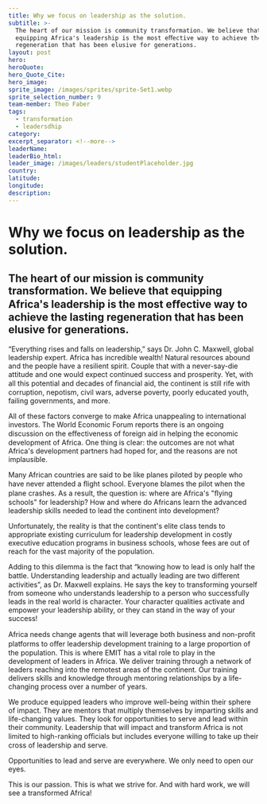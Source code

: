 ```yaml
---
title: Why we focus on leadership as the solution.
subtitle: >-
  The heart of our mission is community transformation. We believe that
  equipping Africa's leadership is the most eﬀective way to achieve the lasting
  regeneration that has been elusive for generations.
layout: post
hero:
heroQuote:
hero_Quote_Cite:
hero_image:
sprite_image: /images/sprites/sprite-Set1.webp
sprite_selection_number: 9
team-member: Theo Faber
tags:
  - transformation
  - leadersdhip
category:
excerpt_separator: <!--more-->
leaderName:
leaderBio_html:
leader_image: /images/leaders/studentPlaceholder.jpg
country:
latitude:
longitude:
description:
---
```

# Why we focus on leadership as the solution.

## The heart of our mission is community transformation. We believe that equipping Africa's leadership is the most eﬀective way to achieve the lasting regeneration that has been elusive for generations.

“Everything rises and falls on leadership,” says Dr. John C. Maxwell, global leadership expert. Africa has incredible wealth\! Natural resources abound and the people have a resilient spirit. Couple that with a never-say-die attitude and one would expect continued success and prosperity. Yet, with all this potential and decades of ﬁnancial aid, the continent is still rife with corruption, nepotism, civil wars, adverse poverty, poorly educated youth, failing governments, and more.

All of these factors converge to make Africa unappealing to international investors. The World Economic Forum reports there is an ongoing discussion on the eﬀectiveness of foreign aid in helping the economic development of Africa. One thing is clear: the outcomes are not what Africa's development partners had hoped for, and the reasons are not implausible.&nbsp;

Many African countries are said to be like planes piloted by people who have never attended a ﬂight school. Everyone blames the pilot when the plane crashes. As a result, the question is: where are Africa's "ﬂying schools" for leadership? How and where do Africans learn the advanced leadership skills needed to lead the continent into development?

Unfortunately, the reality is that the continent's elite class tends to appropriate existing curriculum for leadership development in costly executive education programs in business schools, whose fees are out of reach for the vast majority of the population.

Adding to this dilemma is the fact that “knowing how to lead is only half the battle. Understanding leadership and actually leading are two diﬀerent activities”, as Dr. Maxwell explains. He says the key to transforming yourself from someone who understands leadership to a person who successfully leads in the real world is character. Your character qualities activate and empower your leadership ability, or they can stand in the way of your success\!

Africa needs change agents that will leverage both business and non-proﬁt platforms to oﬀer leadership development training to a large proportion of the population. This is where EMIT has a vital role to play in the development of leaders in Africa. We deliver training through a network of leaders reaching into the remotest areas of the continent. Our training delivers skills and knowledge through mentoring relationships by a life-changing process over a number of years.&nbsp;

We produce equipped leaders who improve well-being within their sphere of impact. They are mentors that multiply themselves by imparting skills and life-changing values. They look for opportunities to serve and lead within their community. Leadership that will impact and transform Africa is not limited to high-ranking oﬃcials but includes everyone willing to take up their cross of leadership and serve.&nbsp;

Opportunities to lead and serve are everywhere. We only need to open our eyes.

This is our passion. This is what we strive for. And with hard work, we will see a transformed Africa\!&nbsp;
